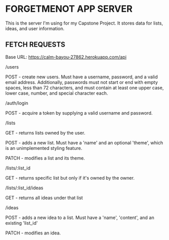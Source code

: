 # FORGETMENOT APP SERVER

This is the server I'm using for my Capstone Project. It stores data for lists, ideas, and user information. 

## FETCH REQUESTS

Base URL: https://calm-bayou-27862.herokuapp.com/api

/users

POST - create new users. Must have a username, password, and a valid email address. Additionally, passwords must not start or end with empty spaces, less than 72 characters, and must contain at least one upper case, lower case, number, and special character each.

/auth/login

POST - acquire a token by supplying a valid username and password. 

/lists

GET - returns lists owned by the user. 

POST - adds a new list. Must have a 'name' and an optional 'theme', which is an unimplemented styling feature. 

PATCH - modifies a list and its theme.

/lists/:list_id

GET - returns specific list but only if it's owned by the owner. 

/lists/:list_id/ideas

GET - returns all ideas under that list

/ideas

POST - adds a new idea to a list. Must have a 'name', 'content', and an existing 'list_id'

PATCH - modifies an idea.
